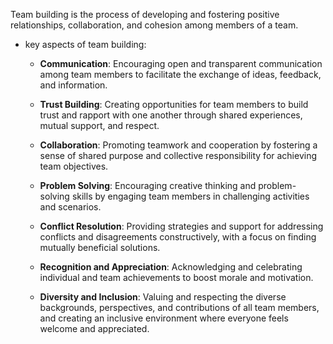 Team building is the process of developing and fostering positive relationships, collaboration, and cohesion among members of a team.

- key aspects of team building:

    - **Communication**: Encouraging open and transparent communication among team members to facilitate the exchange of ideas, feedback, and information.

    - **Trust Building**: Creating opportunities for team members to build trust and rapport with one another through shared experiences, mutual support, and respect.

    - **Collaboration**: Promoting teamwork and cooperation by fostering a sense of shared purpose and collective responsibility for achieving team objectives.

    - **Problem Solving**: Encouraging creative thinking and problem-solving skills by engaging team members in challenging activities and scenarios.

    - **Conflict Resolution**: Providing strategies and support for addressing conflicts and disagreements constructively, with a focus on finding mutually beneficial solutions.

    - **Recognition and Appreciation**: Acknowledging and celebrating individual and team achievements to boost morale and motivation.

    - **Diversity and Inclusion**: Valuing and respecting the diverse backgrounds, perspectives, and contributions of all team members, and creating an inclusive environment where everyone feels welcome and appreciated.